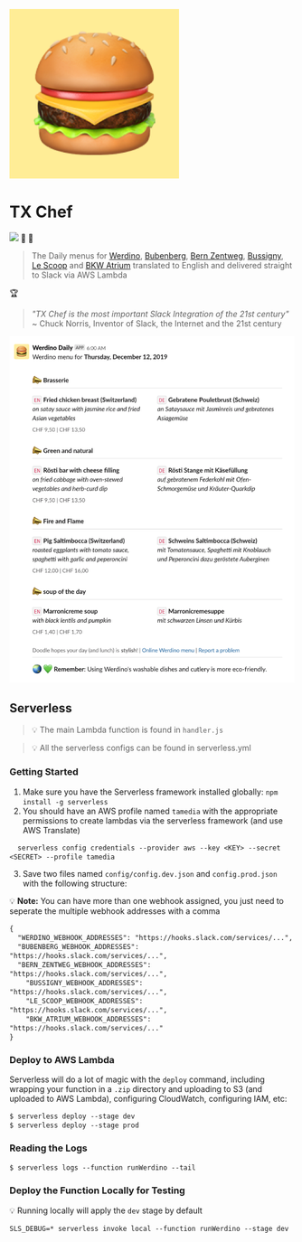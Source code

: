 ![](media/hamburger300x300.png)

# TX Chef

![](https://github.com/tamediadigital/tx-chef/workflows/build/badge.svg) :pizza: :hamburger: 

> The Daily menus for [Werdino](https://clients.eurest.ch/de/tamediazuerich/menu), [Bubenberg](https://clients.eurest.ch/dzz/de/Bubenberg), [Bern Zentweg](https://www.eurest.ch/dzb), [Bussigny](https://www.eurest.ch/cil), [Le Scoop](https://www.eurest.ch/tamedia-lausanne) and [BKW Atrium](https://bkw-bern.sv-restaurant.ch/de/menuplan) translated to English and delivered straight to Slack via AWS Lambda


:trophy:

> _"TX Chef is the most important Slack Integration of the 21st century"_   
~ Chuck Norris, Inventor of Slack, the Internet and the 21st century

![](media/screenshot.png)

## Serverless

> :bulb: The main Lambda function is found in `handler.js`

> :bulb: All the serverless configs can be found in serverless.yml

### Getting Started

1. Make sure you have the Serverless framework installed globally: `npm install -g serverless`
2. You should have an AWS profile named `tamedia` with the appropriate permissions to create lambdas via the serverless framework (and use AWS Translate)
```
  serverless config credentials --provider aws --key <KEY> --secret <SECRET> --profile tamedia
```
3. Save two files named `config/config.dev.json` and `config.prod.json` with the following structure:

:bulb: **Note:** You can have more than one webhook assigned, you just need to seperate the multiple webhook addresses with a comma

```
{
  "WERDINO_WEBHOOK_ADDRESSES": "https://hooks.slack.com/services/...",
  "BUBENBERG_WEBHOOK_ADDRESSES": "https://hooks.slack.com/services/...",
  "BERN_ZENTWEG_WEBHOOK_ADDRESSES": "https://hooks.slack.com/services/...",
	"BUSSIGNY_WEBHOOK_ADDRESSES": "https://hooks.slack.com/services/...",
	"LE_SCOOP_WEBHOOK_ADDRESSES": "https://hooks.slack.com/services/...",
	"BKW_ATRIUM_WEBHOOK_ADDRESSES": "https://hooks.slack.com/services/..."
}
```

### Deploy to AWS Lambda

Serverless will do a lot of magic with the `deploy` command, including wrapping your function in a `.zip` directory and uploading to S3 (and uploaded to AWS Lambda), configuring CloudWatch, configuring IAM, etc:

```
$ serverless deploy --stage dev
$ serverless deploy --stage prod
```

### Reading the Logs

```
$ serverless logs --function runWerdino --tail
```

### Deploy the Function Locally for Testing

:bulb: Running locally will apply the `dev` stage by default
```
SLS_DEBUG=* serverless invoke local --function runWerdino --stage dev
```


